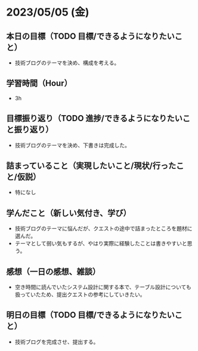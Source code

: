 
# 2023/05/05 (金)

## 本日の目標（TODO 目標/できるようになりたいこと）

- 技術ブログのテーマを決め、構成を考える。

## 学習時間（Hour）

- 3h

## 目標振り返り（TODO 進捗/できるようになりたいこと振り返り）

- 技術ブログのテーマを決め、下書きは完成した。

## 詰まっていること（実現したいこと/現状/行ったこと/仮説）

- 特になし

## 学んだこと（新しい気付き、学び）

- 技術ブログのテーマに悩んだが、クエストの途中で詰まったところを題材に選んだ。
- テーマとして弱い気もするが、やはり実際に経験したことは書きやすいと思う。

## 感想（一日の感想、雑談）

- 空き時間に読んでいたシステム設計に関する本で、テーブル設計についても扱っていたため、提出クエストの参考にしていきたい。

## 明日の目標（TODO 目標/できるようになりたいこと）

- 技術ブログを完成させ、提出する。
